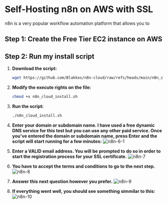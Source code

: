 # Self-Hosting n8n on AWS with SSL 

n8n is a very popular workflow automation platform that allows you to 


## Step 1: Create the Free Tier EC2 instance on AWS

## Step 2: Run my install script

1. **Download the script:**
   ```bash
   wget https://github.com/Blakkos/n8n-cloud/raw/refs/heads/main/n8n_cloud_install.sh

2. **Modify the execute rights on the file:**
   ```bash
   chmod +x n8n_cloud_install.sh

3. **Run the script:**
   ```bash
   ./n8n_cloud_install.sh

4. **Enter your domain or subdomain name. I have used a free dynamic DNS service for this test but you can use any other paid service. Once you've entered the domain or subdomain name, press Enter and the script will start running for a few minutes:**
   ![n8n-6-1](https://github.com/user-attachments/assets/f0a40a6a-76b9-43fa-a4a0-c0714ead2107)

5. **Enter a VALID email address. You will be prompted to do so in order to start the registration process for your SSL certificate.**
   ![n8n-7](https://github.com/user-attachments/assets/83b8cc10-a394-4188-baf7-6107bbe60863)

6. **You have to accept the terms and conditions to go to the next step.**
   ![n8n-8](https://github.com/user-attachments/assets/b8e33549-70e0-4db0-824e-8565338fc864)

7. **Answer this next question however you prefer.**
   ![n8n-9](https://github.com/user-attachments/assets/24b0f04b-b62a-4a65-bf50-72243ab1f900)

8. **If everything went well, you should see something simmilar to this:**
   ![n8n-10](https://github.com/user-attachments/assets/a16babfd-a65f-4a13-8754-d02952be324a)
